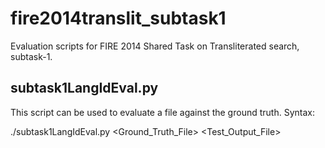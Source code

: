 fire2014translit_subtask1
=========================

Evaluation scripts for FIRE 2014 Shared Task on Transliterated search, subtask-1.


subtask1LangIdEval.py
---------------------

This script can be used to evaluate a file against the ground truth.
Syntax:

./subtask1LangIdEval.py <Ground_Truth_File> <Test_Output_File>
